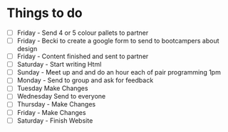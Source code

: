 # Things to do


- [ ] Friday - Send 4 or 5 colour pallets to partner
- [ ] Friday - Becki to create a google form to send to bootcampers about design  
- [ ] Friday - Content finished and sent to partner 
- [ ] Saturday - Start writing Html 
- [ ] Sunday - Meet up and and do an hour each of pair programming 1pm 
- [ ] Monday - Send to group and ask for feedback 
- [ ] Tuesday Make Changes
- [ ] Wednesday Send to everyone 
- [ ] Thursday - Make Changes 
- [ ] Friday - Make Changes
- [ ] Saturday - Finish Website 